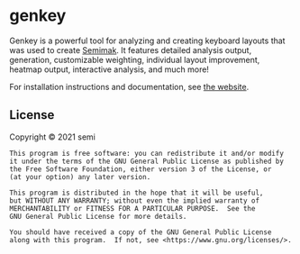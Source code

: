 # genkey
Genkey is a powerful tool for analyzing and creating keyboard layouts that was used to create [Semimak](https://semilin.github.io/pages/semimak.html). It features detailed analysis output, generation, customizable weighting, individual layout improvement, heatmap output, interactive analysis, and much more! 

For installation instructions and documentation, see [the website](https://semilin.github.io/pages/genkey.html).

## License
Copyright © 2021 semi

    This program is free software: you can redistribute it and/or modify
    it under the terms of the GNU General Public License as published by
    the Free Software Foundation, either version 3 of the License, or
    (at your option) any later version.

    This program is distributed in the hope that it will be useful,
    but WITHOUT ANY WARRANTY; without even the implied warranty of
    MERCHANTABILITY or FITNESS FOR A PARTICULAR PURPOSE.  See the
    GNU General Public License for more details.

    You should have received a copy of the GNU General Public License
    along with this program.  If not, see <https://www.gnu.org/licenses/>.
